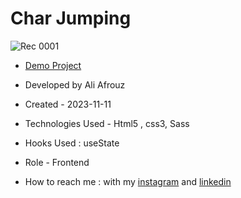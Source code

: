 # Char Jumping


![Rec 0001](https://github.com/alinajafiweb/charJumping/assets/147813870/3ca7cc64-2343-4894-98a1-b0c9b1fab789)


- [Demo Project](https://aliafrouz.github.io/charJumping/)

- Developed by Ali Afrouz

- Created - 2023-11-11

- Technologies Used - Html5 , css3, Sass

- Hooks Used : useState 

- Role - Frontend

- How to reach me : with my [instagram](https://www.instagram.com/aliafrouz_com) and [linkedin](https://www.linkedin.com/in/aliafrouz/)
